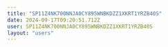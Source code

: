 ```yaml
---
title: "SP11Z4NK700NNJA0CY895WNBKDZZ1XKRT1YRZB40S"
date: 2024-09-17T09:20:51.712Z
user: SP11Z4NK700NNJA0CY895WNBKDZZ1XKRT1YRZB40S
layout: "users"
---
```

    